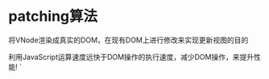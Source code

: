 <div id="metaData" createTime="2020-07-30 17:20:00" category="学习笔记" tags="前端;vue" title="patch 虚拟DOM"></div>

# patching算法

将VNode渲染成真实的DOM，在现有DOM上进行修改来实现更新视图的目的

利用JavaScript运算速度远快于DOM操作的执行速度，减少DOM操作，来提升性能!
`